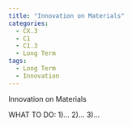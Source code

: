 ```yaml
---
title: "Innovation on Materials"
categories:
  - CX.3
  - C1
  - C1.3
  - Long Term
tags:
  - Long Term
  - Innovation
---
```


Innovation on Materials

WHAT TO DO:
1)...
2)...
3)...